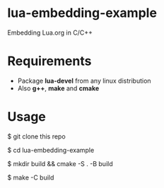 # lua-embedding-example

Embedding Lua.org in C/C++

# Requirements

- Package **lua-devel** from any linux distribution
- Also **g++**, **make** and **cmake**

# Usage

$ git clone this repo

$ cd lua-embedding-example

$ mkdir build && cmake -S . -B build

$ make -C build